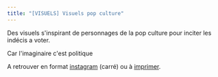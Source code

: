 ```yaml
---
title: "[VISUELS] Visuels pop culture"
---
```

Des visuels s'inspirant de personnages de la pop culture pour inciter les indécis a voter.

Car l'imaginaire c'est politique

A retrouver en format [instagram](https://drive.google.com/drive/folders/1OXRmtHbZbU4bqqe4iFFtL0tuQp2ZPK2i) (carré) ou à [imprimer](https://drive.google.com/drive/folders/1I9fPZFV49OBJ11SxAD2qs9hv2fE2P2VW).